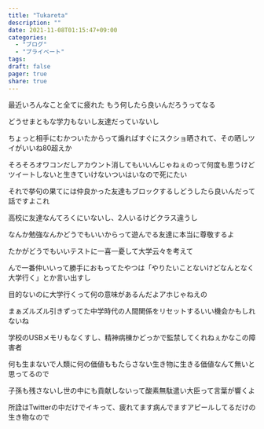 ```yaml
---
title: "Tukareta"
description: ""
date: 2021-11-08T01:15:47+09:00
categories:
  - "ブログ"
  - "プライベート"
tags:
draft: false
pager: true
share: true
---
```


最近いろんなこと全てに疲れた もう何したら良いんだろうってなる

どうせまともな学力もないし友達だっていないし

ちょっと相手にむかついたからって煽ればすぐにスクショ晒されて、その晒しツイがいいね80超えか

そろそろオワコンだしアカウント消してもいいんじゃねぇのって何度も思うけどツイートしないと生きていけないついはいなので死にたい

それで挙句の果てには仲良かった友達もブロックするしどうしたら良いんだって話ですよこれ

高校に友達なんてろくにいないし、2人いるけどクラス違うし

なんか勉強なんかどうでもいいからって遊んでる友達に本当に尊敬するよ

たかがどうでもいいテストに一喜一憂して大学云々を考えて

んで一番仲いいって勝手におもってたやつは「やりたいことないけどなんとなく大学行く」とか言い出すし

目的ないのに大学行くって何の意味があるんだよアホじゃねえの

まぁズルズル引きずってた中学時代の人間関係をリセットするいい機会かもしれないね

学校のUSBメモリもなくすし、精神病棟かどっかで監禁してくれねぇかなこの障害者

何も生まないで人類に何の価値ももたらさない生き物に生きる価値なんて無いと思ってるので

子孫も残さないし世の中にも貢献しないって酸素無駄遣い大臣って言葉が響くよ

所詮はTwitterの中だけでイキって、疲れてます病んでますアピールしてるだけの生き物なので
